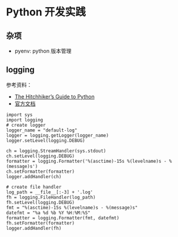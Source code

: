# Python 开发实践

## 杂项
- pyenv: python 版本管理


## logging

参考资料：
- [The Hitchhiker’s Guide to Python](http://docs.python-guide.org/en/latest/writing/logging/)
- [官方文档](https://docs.python.org/2/howto/logging.html)

```
import sys
import logging
# create logger
logger_name = "default-log"
logger = logging.getLogger(logger_name)
logger.setLevel(logging.DEBUG)

ch = logging.StreamHandler(sys.stdout)
ch.setLevel(logging.DEBUG)
formatter = logging.Formatter('%(asctime)-15s %(levelname)s - %(message)s')
ch.setFormatter(formatter)
logger.addHandler(ch)

# create file handler
log_path = __file__[:-3] + '.log'
fh = logging.FileHandler(log_path)
fh.setLevel(logging.DEBUG)
fmt = "%(asctime)-15s %(levelname)s - %(message)s"
datefmt = "%a %d %b %Y %H:%M:%S"
formatter = logging.Formatter(fmt, datefmt)
fh.setFormatter(formatter)
logger.addHandler(fh)
```
